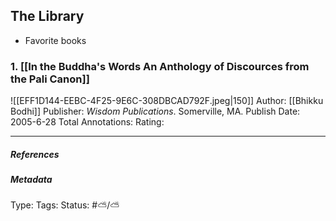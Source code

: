 ## The Library  # 

- Favorite books

### 1. [[In the Buddha's Words An Anthology of Discources from the Pali Canon]]

![[EFF1D144-EEBC-4F25-9E6C-308DBCAD792F.jpeg|150]]
Author: [[Bhikku Bodhi]]
Publisher: _Wisdom Publications_. Somerville, MA.
Publish Date: 2005-6-28
Total Annotations:
Rating:

___

##### References



##### Metadata

Type: 
Tags:
Status: #⛅️/⛅️ 